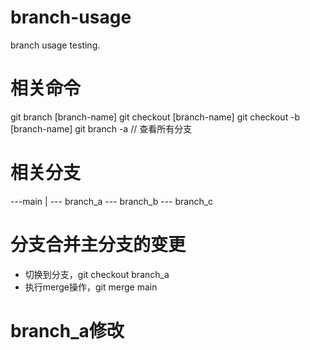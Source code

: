 # branch-usage
branch usage testing.

# 相关命令 
git branch [branch-name]
git checkout [branch-name]
git checkout -b [branch-name]
git branch -a // 查看所有分支

# 相关分支
---main
   |
   --- branch_a
   --- branch_b
   --- branch_c

# 分支合并主分支的变更
- 切换到分支，git checkout branch_a
- 执行merge操作，git merge main

# branch_a修改
